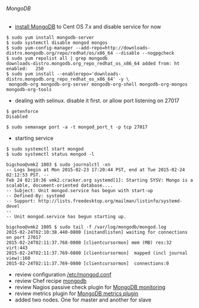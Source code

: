 ###### MongoDB 

* [install MongoDB](http://docs.mongodb.org/manual/tutorial/install-mongodb-on-red-hat-centos-or-fedora-linux/) to Cent OS 7.x and disable service for now
```
$ sudo yum install mongodb-server
$ sudo systemctl disable mongod mongos
$ sudo yum-config-manager --add-repo=http://downloads-distro.mongodb.org/repo/redhat/os/x86_64 --disable --nogpgcheck
$ sudo yum repolist all | grep mongodb
downloads-distro.mongodb.org_repo_redhat_os_x86_64 added from: ht enabled:   250
$ sudo yum install --enablerepo='downloads-distro.mongodb.org_repo_redhat_os_x86_64' -y \
 mongodb-org mongodb-org-server mongodb-org-shell mongodb-org-mongos mongodb-org-tools
```
* dealing with selinux. disable it first. or allow port listening on 27017
```
$ getenforce
Disabled

$ sudo semanage port -a -t mongod_port_t -p tcp 27017
```
* starting service
```
$ sudo systemctl start mongod
$ sudo systemctl status mongod -l

bigchoo@vmk2 1003 $ sudo journalctl -xn
-- Logs begin at Mon 2015-02-23 17:20:44 PST, end at Tue 2015-02-24 02:12:53 PST. --
Feb 24 02:10:36 vmk2.cracker.org systemd[1]: Starting SYSV: Mongo is a scalable, document-oriented database....
-- Subject: Unit mongod.service has begun with start-up
-- Defined-By: systemd
-- Support: http://lists.freedesktop.org/mailman/listinfo/systemd-devel
--
-- Unit mongod.service has begun starting up.

bigchoo@vmk2 1005 $ sudo tail -f /var/log/mongodb/mongod.log
2015-02-24T02:10:38.440-0800 [initandlisten] waiting for connections on port 27017
2015-02-24T02:11:37.768-0800 [clientcursormon] mem (MB) res:32 virt:443
2015-02-24T02:11:37.769-0800 [clientcursormon]  mapped (incl journal view):160
2015-02-24T02:11:37.769-0800 [clientcursormon]  connections:0
```
* review configuration [/etc/mongod.conf](http://docs.mongodb.org/manual/reference/configuration-options/)
* review Chef recipe [mongodb](https://supermarket.chef.io/cookbooks/mongodb#readme)
* review Nagios passive check plugin for [MongoDB monitoring](https://github.com/mzupan/nagios-plugin-mongodb)
* review metrics plugin for [MongoDB metrics plugin](https://collectd.org/wiki/index.php/Plugin:MongoDB)
* added two nodes. One for master and another for slave
```
```
